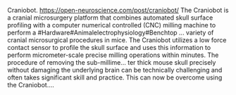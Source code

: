 Craniobot. https://open-neuroscience.com/post/craniobot/
The Craniobot is a cranial microsurgery platform that combines automated skull surface profiling with a computer numerical controlled (CNC) milling machine to perform a  #Hardware#Animalelectrophysiology#Benchtop ...
variety of cranial microsurgical procedures in mice. The Craniobot utilizes a low force contact sensor to profile the skull surface and uses this information to perform micrometer-scale precise milling operations within minutes. The procedure of removing the sub-millime...
ter thick mouse skull precisely without damaging the underlying brain can be technically challenging and often takes significant skill and practice. This can now be overcome using the Craniobot....
